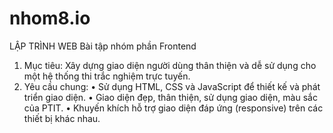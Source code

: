 # nhom8.io
LẬP TRÌNH WEB
Bài tập nhóm phần Frontend

1. Mục tiêu:
Xây dựng giao diện người dùng thân thiện và dễ sử dụng cho một hệ thống thi trắc
nghiệm trực tuyến.
2. Yêu cầu chung:
• Sử dụng HTML, CSS và JavaScript để thiết kế và phát triển giao diện.
• Giao diện đẹp, thân thiện, sử dụng giao diện, màu sắc của PTIT.
• Khuyến khích hỗ trợ giao diện đáp ứng (responsive) trên các thiết bị khác nhau.